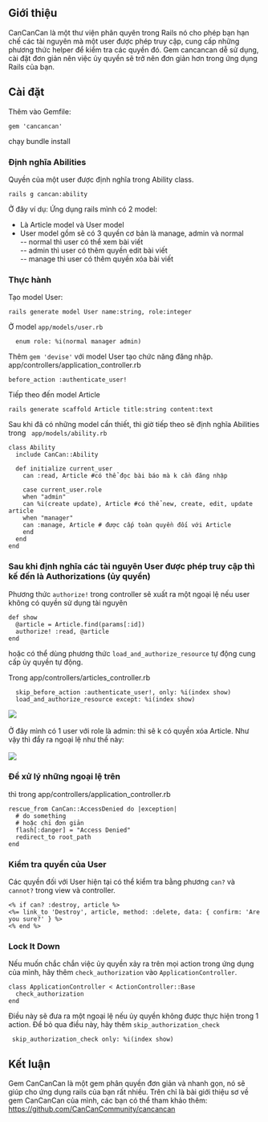 ## Giới thiệu
CanCanCan là một thư viện phân quyên trong Rails nó cho phép bạn hạn chế các tài nguyên mà một user được phép truy cập, cung cấp những phương thức helper để kiểm tra các quyền đó. Gem cancancan dễ sử dụng, cài đặt đơn giản nên việc ủy quyền sẽ trở nên đơn giản hơn trong ứng dụng Rails của bạn.
## Cài đặt
Thêm vào Gemfile:
```
gem 'cancancan'
```
chạy bundle install
### Định nghĩa Abilities
Quyền của một user được định nghĩa trong Ability class.
```
rails g cancan:ability
```
 Ở đây ví dụ: Ứng dụng rails mình có 2 model:
 -  Là Article model và User model <br>
 - User model gồm sẽ có 3 quyền cơ bản là manage, admin và normal <br>
 -- normal thì user có thể xem bài viết <br>
 -- admin thì user có thêm quyền edit bài viết <br>
 -- manage thì user có thêm quyền xóa bài viết
 
### Thực hành
Tạo model User:
```
rails generate model User name:string, role:integer
```

 Ở model `app/models/user.rb` <br>
 
 `  enum role: %i(normal manager admin)`<br>
 
Thêm `gem 'devise'` với model User tạo chức năng đăng nhập. <br>
app/controllers/application_controller.rb
```
before_action :authenticate_user!
```

Tiếp theo đến model Article
```
rails generate scaffold Article title:string content:text
```

Sau khi đã có những model cần thiết, thì giờ tiếp theo sẽ định nghĩa Abilities
  trong ` app/models/ability.rb`<br>
```
class Ability
  include CanCan::Ability

  def initialize current_user
    can :read, Article #có thể đọc bài báo mà k cần đăng nhập
    
    case current_user.role
    when "admin"
    can %i(create update), Article #có thể new, create, edit, update article
    when "manager"
    can :manage, Article # được cấp toàn quyền đối với Article
    end
  end
end
```
### Sau khi định nghĩa các tài nguyên User được phép truy cập thì kế đến là Authorizations (ủy quyền)<br>
Phương thức `authorize!` trong controller sẽ xuất ra một ngoại lệ nếu user không có quyền sử dụng tài nguyên
```
def show
  @article = Article.find(params[:id])
  authorize! :read, @article
end
```
hoặc có thể dùng phương thức `load_and_authorize_resource` tự động cung cấp ủy quyền tự động.

Trong app/controllers/articles_controller.rb
```
  skip_before_action :authenticate_user!, only: %i(index show)
  load_and_authorize_resource except: %i(index show)
```
![](https://images.viblo.asia/f78aefca-04b4-4844-be22-4e0ed2dbfa7a.png)<br><br>
Ở đây mình có 1 user với role là admin: thì sẽ k có quyền xóa Article. Như vậy thì đẩy ra ngoại lệ như thế này:<br>
<br>![](https://images.viblo.asia/293d8f40-03b0-401f-aa2f-2b1594a4fb87.png)

### Để xử lý những ngoại lệ trên <br>
thì trong app/controllers/application_controller.rb
```
rescue_from CanCan::AccessDenied do |exception|
  # do something
  # hoặc chỉ đơn giản 
  flash[:danger] = "Access Denied"
  redirect_to root_path
end
```

### Kiểm tra quyền của User
Các quyền đối với User hiện tại có thể kiểm tra bằng phương `can?` và `cannot?` trong view và controller.
```
<% if can? :destroy, article %>
<%= link_to 'Destroy', article, method: :delete, data: { confirm: 'Are you sure?' } %>
<% end %>
```

### Lock It Down
Nếu muốn chắc chắn việc ủy quyền xảy ra trên mọi action trong ứng dụng của mình, hãy thêm `check_authorization` vào `ApplicationController`.

```
class ApplicationController < ActionController::Base
  check_authorization
end
```

Điều này sẽ đưa ra một ngoại lệ nếu ủy quyền không được thực hiện trong 1 action. Để bỏ qua điều này, hãy thêm `skip_authorization_check`
```
 skip_authorization_check only: %i(index show)
```

## Kết luận
Gem CanCanCan là một gem phân quyền đơn giản và nhanh gọn, nó sẽ giúp cho ứng dụng rails của bạn rất nhiều.
Trên chỉ là bài giới thiệu sơ về gem CanCanCan của mình, các bạn có thể tham khảo thêm:<br>
https://github.com/CanCanCommunity/cancancan